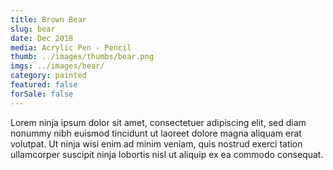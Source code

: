 ```yaml
---
title: Brown Bear
slug: bear
date: Dec 2018
media: Acrylic Pen - Pencil
thumb: ../images/thumbs/bear.png
imgs: ../images/bear/
category: painted
featured: false
forSale: false
---
```


Lorem ninja ipsum dolor sit amet, consectetuer adipiscing elit, sed diam nonummy nibh euismod tincidunt ut laoreet dolore magna aliquam erat volutpat. Ut ninja wisi enim ad minim veniam, quis nostrud exerci tation ullamcorper suscipit ninja lobortis nisl ut aliquip ex ea commodo consequat.